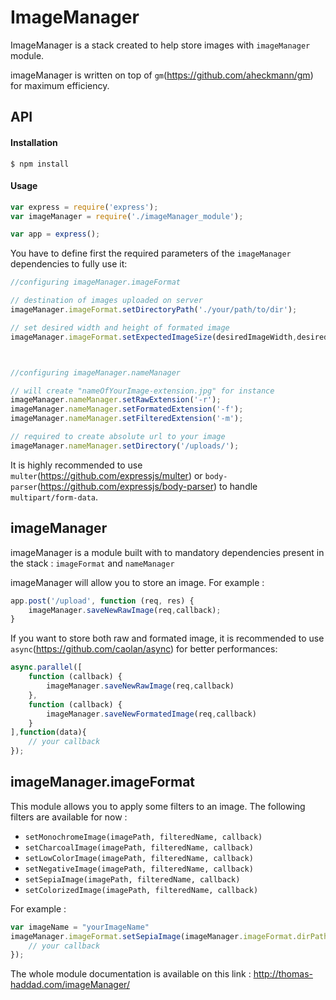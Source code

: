 # ImageManager 

ImageManager is a stack created to help store images with `imageManager` module.

imageManager is written on top of `gm`(https://github.com/aheckmann/gm) for maximum efficiency.

## API

#### Installation

`$ npm install`

#### Usage

```js
var express = require('express');
var imageManager = require('./imageManager_module');

var app = express();

```

You have to define first the required parameters of the `imageManager` dependencies to fully use it:

```js
//configuring imageManager.imageFormat

// destination of images uploaded on server
imageManager.imageFormat.setDirectoryPath('./your/path/to/dir');

// set desired width and height of formated image
imageManager.imageFormat.setExpectedImageSize(desiredImageWidth,desiredImageHeight);



//configuring imageManager.nameManager

// will create "nameOfYourImage-extension.jpg" for instance
imageManager.nameManager.setRawExtension('-r');
imageManager.nameManager.setFormatedExtension('-f');
imageManager.nameManager.setFilteredExtension('-m');

// required to create absolute url to your image
imageManager.nameManager.setDirectory('/uploads/');
```

It is highly recommended to use `multer`(https://github.com/expressjs/multer) or `body-parser`(https://github.com/expressjs/body-parser) to handle `multipart/form-data`.



## imageManager

imageManager is a module built with to mandatory dependencies present in the stack : `imageFormat` and `nameManager`


imageManager will allow you to store an image. For example :
```js
app.post('/upload', function (req, res) {
	imageManager.saveNewRawImage(req,callback);
}
```
If you want to store both raw and formated image, it is recommended to use `async`(https://github.com/caolan/async) for better performances:

```js
async.parallel([
	function (callback) {
		imageManager.saveNewRawImage(req,callback)
	},
    function (callback) {				                               
	    imageManager.saveNewFormatedImage(req,callback)
    }
],function(data){
	// your callback
});
```
## imageManager.imageFormat

This module allows you to apply some filters to an image. The following filters are available for now : 


* `setMonochromeImage(imagePath, filteredName, callback)`
* `setCharcoalImage(imagePath, filteredName, callback)`
* `setLowColorImage(imagePath, filteredName, callback)`
* `setNegativeImage(imagePath, filteredName, callback)`
* `setSepiaImage(imagePath, filteredName, callback)`
* `setColorizedImage(imagePath, filteredName, callback)`

For example : 
```js
var imageName = "yourImageName"
imageManager.imageFormat.setSepiaImage(imageManager.imageFormat.dirPath + imageManager.nameManager.getFormatedName(imageName), imageManager.nameManager.getFilteredName(imageName), function (err, data) {
	// your callback
});
```

The whole module documentation is available on this link : http://thomas-haddad.com/imageManager/
